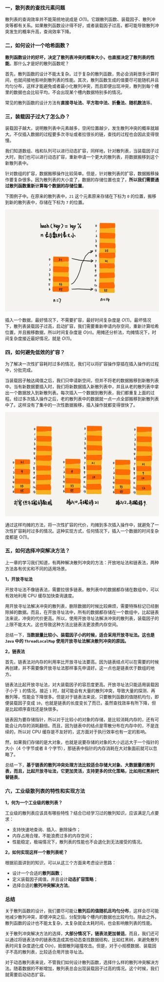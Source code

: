 ### 一，散列表的查找元素问题

散列表的查询效率并不能笼统地说成是 $O(1)$。它跟散列函数、装载因子、散列冲突等都有关系。如果散列函数设计得不好，或者装载因子过高，都可能导致散列冲突发生的概率升高，查询效率下降。

### 二，如何设计一个哈希函数？

**散列函数设计的好坏，决定了散列表冲突的概率大小，也直接决定了散列表的性能**。那什么才是好的散列函数呢？

首先，散列函数的设计不能太复杂。过于复杂的散列函数，势必会消耗很多计算时间，也就间接地影响到散列表的性能。其次，散列函数生成的值要尽可能随机并且均匀分布，这样才能避免或者最小化散列冲突，而且即便出现冲突，散列到每个槽里的数据也会比较平均，不会出现某个槽内数据特别多的情况。

常见的散列函数的设计方法有**直接寻址法、平方取中法、折叠法、随机数法**等。

### 三，装载因子过大了怎么办？

装载因子越大，说明散列表中元素越多，空闲位置越少，发生散列冲突的概率就越大。不仅插入数据的过程要多次寻址或者拉很长的链，查找的过程也会因此变得很慢。

我们知道数组、栈和队列可以进行动态扩容，同样地，针对散列表，当装载因子过大时，我们也可以进行动态扩容，重新申请一个更大的散列表，将数据搬移到这个新散列表中。

针对数组的扩容，数据搬移操作比较简单。但是，针对散列表的扩容，数据搬移操作要复杂很多。因为散列表的大小变了，数据的存储位置也变了，**所以我们需要通过散列函数重新计算每个数据的存储位置**。

下图例子中。在原来的散列表中，`21` 这个元素原来存储在下标为 `0` 的位置，搬移到新的散列表中，存储在下标为 `7` 的位置。

![哈希表的动态扩容](./images/哈希表的动态扩容.png)

插入一个数据，最好情况下，不需要扩容，最好时间复杂度是 $O(1)$。最坏情况下，散列表装载因子过高，启动扩容，我们需要重新申请内存空间，重新计算哈希位置，并且搬移数据，所以时间复杂度是 $O(n)$。用摊还分析法，均摊情况下，时间复杂度接近最好情况，就是 $O(1)$。

### 四，如何避免低效的扩容？

为了解决一次性扩容耗时过多的情况，我们可以将扩容操作穿插在插入操作的过程中，分批完成。

当装载因子触达阈值之后，我们只申请新空间，但并不将老的数据搬移到新散列表中。当有新数据要插入时，我们将新数据插入新散列表中，并且从老的散列表中拿出一个数据放入到新散列表。每次插入一个数据到散列表，我们都重复上面的过程。经过多次插入操作之后，老的散列表中的数据就一点一点全部搬移到新散列表中了。这样没有了集中的一次性数据搬移，插入操作就都变得很快了。

![均摊插入](./images/均摊插入.png)

通过这样均摊的方法，将一次性扩容的代价，均摊到多次插入操作中，就避免了一次性扩容耗时过多的情况。这种实现方式，任何情况下，插入一个数据的时间复杂度都是 O(1)。

### 五，如何选择冲突解决方法？

上一章的学习我们知道，有两种解决散列冲突的方法：开放地址法和链表法，两种方法各有优劣和不同的适用场景。

**1，开放寻址法**

开放寻址法不像链表法，需要拉很多链表。散列表中的数据都存储在数组中，可以有效地利用 CPU 缓存加快查询速度。

用开放寻址法解决冲突的散列表，删除数据的时候比较麻烦，需要特殊标记已经删除掉的数据。而且，在开放寻址法中，所有的数据都存储在一个数组中，比起链表法来说，冲突的代价更高。所以，使用开放寻址法解决冲突的散列表，装载因子的上限不能太大。这也导致这种方法比链表法更浪费内存空间。

总结一下，**当数据量比较小、装载因子小的时候，适合采用开放寻址法。这也是 `Java` 中的 `ThreadLocalMap` 使用开放寻址法解决散列冲突的原因。**

**2，链表法**

首先，链表法对内存的利用率比开放寻址法要高。因为链表结点可以在需要的时候再创建，并不需要像开放寻址法那样事先申请好。这一点也是链表优于数组的地方。

链表法比起开放寻址法，对大装载因子的容忍度更高。开放寻址法只能适用装载因子小于 `1` 的情况。接近 `1` 时，就可能会有大量的散列冲突，导致大量的探测、再散列等，性能会下降很多。但是对于链表法来说，只要散列函数的值随机均匀，即便装载因子变成 `10`，也就是链表的长度变长了而已，虽然查找效率有所下降，但是比起顺序查找还是快很多。

链表因为要存储指针，所以对于比较小的对象的存储，是比较消耗内存的，还有可能会让内存的消耗翻倍。而且，因为链表中的结点是零散分布在内存中的，不是连续的，所以对 CPU 缓存是不友好的，这方面对于执行效率也有一定的影响。

然，如果我们存储的是大对象，也就是说要存储的对象的大小远远大于一个指针的大小（4 个字节或者 8 个字节），那链表中指针的内存消耗在大对象面前就可以忽略了。

总结一下，**基于链表的散列冲突处理方法比较适合存储大对象、大数据量的散列表，而且，比起开放寻址法，它更加灵活，支持更多的优化策略，比如用红黑树代替链表**。

### 六，工业级散列表的特性和实现方法

**1，何为一个工业级的散列表？**

工业级的散列表应该具有哪些特性？结合已经学习过的散列知识，应该满足几点要求：

+ 支持快速地查询、插入、删除操作；
+ 内存占用合理，不能浪费过多的内存空间；
+ 性能稳定，极端情况下，散列表的性能也不会退化到无法接受的情况。

**2，如何实现这样一个散列表呢？**

根据前面讲到的知识，可以从这三个方面来考虑设计思路：

+ 设计一个合适的**散列函数**；
+ 定义装载因子阈值，并且设计**动态扩容策略**；
+ 选择合适的**散列冲突解决方法**。

### 总结

关于散列函数的设计，我们要尽可能让**散列后的值随机且均匀分布**，这样会尽可能地减少散列冲突，即便冲突之后，分配到每个槽内的数据也比较均匀。除此之外，散列函数的设计也不能太复杂，太复杂就会太耗时间，也会影响散列表的性能。

关于散列冲突解决方法的选择，**大部分情况下，链表法更加普适**。而且，我们还可以通过将链表法中的链表改造成其他动态查找数据结构，比如红黑树，来避免散列表时间复杂度退化成 O(n)，抵御散列碰撞攻击。但是，对于小规模数据、装载因子不高的散列表，比较适合用开放寻址法。

对于动态散列表来说，不管我们如何设计散列函数，选择什么样的散列冲突解决方法。随着数据的不断增加，散列表总会出现装载因子过高的情况。这个时候，我们就需要启动动态扩容。

